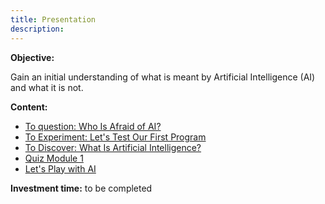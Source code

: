 ```yaml
---
title: Presentation
description: 
---
```


**Objective:**

Gain an initial understanding of what is meant by Artificial Intelligence (AI) and what it is not.

**Content:**

*   [To question: Who Is Afraid of AI?](https://inrialearninglab.github.io/ai4t/2-module-1-what-is-meant-by-ai/2-1-11-to-question-who-is-afraid-of-ai/2-1-1-did-you-say-intelligence.html)
*   [To Experiment: Let's Test Our First Program](https://inrialearninglab.github.io/ai4t/2-module-1-what-is-meant-by-ai/2-2-to-experiment-lets-test-our-first-program/2-2-0-tutorial-lets-test-our-first-program.html)
*   [To Discover: What Is Artificial Intelligence?](https://inrialearninglab.github.io/ai4t/2-module-1-what-is-meant-by-ai/2-3-to-discover-what-is-artificial-intelligence/2-3-0-what-is-artificial-intelligence.html)
*   [Quiz Module 1](https://inrialearninglab.github.io/ai4t/2-module-1-what-is-meant-by-ai/2-5-quiz-module-1/2-5-0-did-you-said-ai.html)
*   [Let's Play with AI](https://inrialearninglab.github.io/ai4t/2-module-1-what-is-meant-by-ai/2-6-quiz-ai-just-to-play-with/2-6-0-quiz-ai-just-to-play-with.html)

**Investment time:** to be completed
